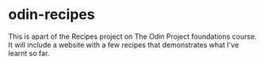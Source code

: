 # odin-recipes
This is apart of the Recipes project on The Odin Project foundations course.
It will include a website with a few recipes that demonstrates what I've
learnt so far.
